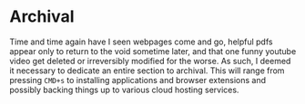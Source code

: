 # Archival

Time and time again have I seen webpages come and go, helpful pdfs appear only to return to the void 
sometime later, and that one funny youtube video get deleted or irreversibly modified for the worse. As
such, I deemed it necessary to dedicate an entire section to archival. This will range from pressing
`CMD+s` to installing applications and browser extensions and possibly backing things up to various 
cloud hosting services.
